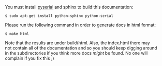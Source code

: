 You must install [pyserial](http://pypi.python.org/pypi/pyserial) and sphinx to
build this documentation:

    $ sudo apt-get install python-sphinx python-serial

Please run the following command in order to generate docs in html format:

    $ make html

Note that the results are under build/html. Also, the index.html there may not
contain all of the documentation and so you should keep digging around in the
subdirectories if you think more docs _might_ be found. No one will complain
if you fix this ;)

